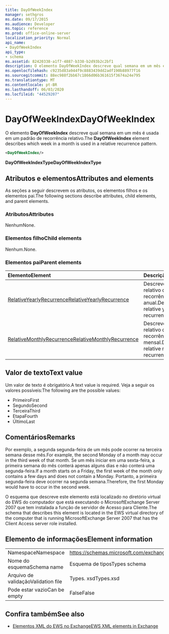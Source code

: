 ```yaml
---
title: DayOfWeekIndex
manager: sethgros
ms.date: 09/17/2015
ms.audience: Developer
ms.topic: reference
ms.prod: office-online-server
localization_priority: Normal
api_name:
- DayOfWeekIndex
api_type:
- schema
ms.assetid: 82420338-a1f7-4887-b338-b2d93b2c2bf1
description: O elemento DayOfWeekIndex descreve qual semana em um mês é usada em um padrão de recorrência relativo.
ms.openlocfilehash: c9235d83a944f9c8883439dd2adf190b88977f16
ms.sourcegitcommit: 88ec988f2bb67c1866d06b361615f3674a24e795
ms.translationtype: MT
ms.contentlocale: pt-BR
ms.lasthandoff: 06/03/2020
ms.locfileid: "44529207"
---
```

# <a name="dayofweekindex"></a><span data-ttu-id="2700b-103">DayOfWeekIndex</span><span class="sxs-lookup"><span data-stu-id="2700b-103">DayOfWeekIndex</span></span>

<span data-ttu-id="2700b-104">O elemento **DayOfWeekIndex** descreve qual semana em um mês é usada em um padrão de recorrência relativo.</span><span class="sxs-lookup"><span data-stu-id="2700b-104">The **DayOfWeekIndex** element describes which week in a month is used in a relative recurrence pattern.</span></span> 
  
```xml
<DayOfWeekIndex/>
```

<span data-ttu-id="2700b-105">**DayOfWeekIndexType**</span><span class="sxs-lookup"><span data-stu-id="2700b-105">**DayOfWeekIndexType**</span></span>

## <a name="attributes-and-elements"></a><span data-ttu-id="2700b-106">Atributos e elementos</span><span class="sxs-lookup"><span data-stu-id="2700b-106">Attributes and elements</span></span>

<span data-ttu-id="2700b-107">As seções a seguir descrevem os atributos, os elementos filhos e os elementos pai.</span><span class="sxs-lookup"><span data-stu-id="2700b-107">The following sections describe attributes, child elements, and parent elements.</span></span>
  
### <a name="attributes"></a><span data-ttu-id="2700b-108">Atributos</span><span class="sxs-lookup"><span data-stu-id="2700b-108">Attributes</span></span>

<span data-ttu-id="2700b-109">Nenhum</span><span class="sxs-lookup"><span data-stu-id="2700b-109">None.</span></span>
  
### <a name="child-elements"></a><span data-ttu-id="2700b-110">Elementos filho</span><span class="sxs-lookup"><span data-stu-id="2700b-110">Child elements</span></span>

<span data-ttu-id="2700b-111">Nenhum.</span><span class="sxs-lookup"><span data-stu-id="2700b-111">None.</span></span>
  
### <a name="parent-elements"></a><span data-ttu-id="2700b-112">Elementos pai</span><span class="sxs-lookup"><span data-stu-id="2700b-112">Parent elements</span></span>

|<span data-ttu-id="2700b-113">**Elemento**</span><span class="sxs-lookup"><span data-stu-id="2700b-113">**Element**</span></span>|<span data-ttu-id="2700b-114">**Descrição**</span><span class="sxs-lookup"><span data-stu-id="2700b-114">**Description**</span></span>|
|:-----|:-----|
|[<span data-ttu-id="2700b-115">RelativeYearlyRecurrence</span><span class="sxs-lookup"><span data-stu-id="2700b-115">RelativeYearlyRecurrence</span></span>](relativeyearlyrecurrence.md) <br/> |<span data-ttu-id="2700b-116">Descreve um padrão relativo de recorrência anual.</span><span class="sxs-lookup"><span data-stu-id="2700b-116">Describes a relative yearly recurrence pattern.</span></span>  <br/> |
|[<span data-ttu-id="2700b-117">RelativeMonthlyRecurrence</span><span class="sxs-lookup"><span data-stu-id="2700b-117">RelativeMonthlyRecurrence</span></span>](relativemonthlyrecurrence.md) <br/> |<span data-ttu-id="2700b-118">Descreve um padrão relativo de recorrência mensal.</span><span class="sxs-lookup"><span data-stu-id="2700b-118">Describes a relative monthly recurrence pattern.</span></span>  <br/> |
   
## <a name="text-value"></a><span data-ttu-id="2700b-119">Valor de texto</span><span class="sxs-lookup"><span data-stu-id="2700b-119">Text value</span></span>

<span data-ttu-id="2700b-120">Um valor de texto é obrigatório.</span><span class="sxs-lookup"><span data-stu-id="2700b-120">A text value is required.</span></span> <span data-ttu-id="2700b-121">Veja a seguir os valores possíveis:</span><span class="sxs-lookup"><span data-stu-id="2700b-121">The following are the possible values:</span></span>
  
- <span data-ttu-id="2700b-122">Primeiro</span><span class="sxs-lookup"><span data-stu-id="2700b-122">First</span></span>    
- <span data-ttu-id="2700b-123">Segundo</span><span class="sxs-lookup"><span data-stu-id="2700b-123">Second</span></span>    
- <span data-ttu-id="2700b-124">Terceira</span><span class="sxs-lookup"><span data-stu-id="2700b-124">Third</span></span>    
- <span data-ttu-id="2700b-125">Etapa</span><span class="sxs-lookup"><span data-stu-id="2700b-125">Fourth</span></span>    
- <span data-ttu-id="2700b-126">Último</span><span class="sxs-lookup"><span data-stu-id="2700b-126">Last</span></span>
    
## <a name="remarks"></a><span data-ttu-id="2700b-127">Comentários</span><span class="sxs-lookup"><span data-stu-id="2700b-127">Remarks</span></span>

<span data-ttu-id="2700b-128">Por exemplo, a segunda segunda-feira de um mês pode ocorrer na terceira semana desse mês.</span><span class="sxs-lookup"><span data-stu-id="2700b-128">For example, the second Monday of a month may occur in the third week of that month.</span></span> <span data-ttu-id="2700b-129">Se um mês iniciar em uma sexta-feira, a primeira semana do mês conterá apenas alguns dias e não conterá uma segunda-feira.</span><span class="sxs-lookup"><span data-stu-id="2700b-129">If a month starts on a Friday, the first week of the month only contains a few days and does not contain a Monday.</span></span> <span data-ttu-id="2700b-130">Portanto, a primeira segunda-feira deve ocorrer na segunda semana.</span><span class="sxs-lookup"><span data-stu-id="2700b-130">Therefore, the first Monday would have to occur in the second week.</span></span>
  
<span data-ttu-id="2700b-131">O esquema que descreve este elemento está localizado no diretório virtual do EWS do computador que está executando o MicrosoftExchange Server 2007 que tem instalada a função de servidor de Acesso para Cliente.</span><span class="sxs-lookup"><span data-stu-id="2700b-131">The schema that describes this element is located in the EWS virtual directory of the computer that is running MicrosoftExchange Server 2007 that has the Client Access server role installed.</span></span>
  
## <a name="element-information"></a><span data-ttu-id="2700b-132">Elemento de informações</span><span class="sxs-lookup"><span data-stu-id="2700b-132">Element information</span></span>

|||
|:-----|:-----|
|<span data-ttu-id="2700b-133">Namespace</span><span class="sxs-lookup"><span data-stu-id="2700b-133">Namespace</span></span>  <br/> |https://schemas.microsoft.com/exchange/services/2006/types  <br/> |
|<span data-ttu-id="2700b-134">Nome do esquema</span><span class="sxs-lookup"><span data-stu-id="2700b-134">Schema name</span></span>  <br/> |<span data-ttu-id="2700b-135">Esquema de tipos</span><span class="sxs-lookup"><span data-stu-id="2700b-135">Types schema</span></span>  <br/> |
|<span data-ttu-id="2700b-136">Arquivo de validação</span><span class="sxs-lookup"><span data-stu-id="2700b-136">Validation file</span></span>  <br/> |<span data-ttu-id="2700b-137">Types. xsd</span><span class="sxs-lookup"><span data-stu-id="2700b-137">Types.xsd</span></span>  <br/> |
|<span data-ttu-id="2700b-138">Pode estar vazio</span><span class="sxs-lookup"><span data-stu-id="2700b-138">Can be empty</span></span>  <br/> |<span data-ttu-id="2700b-139">False</span><span class="sxs-lookup"><span data-stu-id="2700b-139">False</span></span>  <br/> |
   
## <a name="see-also"></a><span data-ttu-id="2700b-140">Confira também</span><span class="sxs-lookup"><span data-stu-id="2700b-140">See also</span></span>

- [<span data-ttu-id="2700b-141">Elementos XML do EWS no Exchange</span><span class="sxs-lookup"><span data-stu-id="2700b-141">EWS XML elements in Exchange</span></span>](ews-xml-elements-in-exchange.md)

